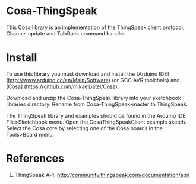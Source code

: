 # Cosa-ThingSpeak

This Cosa library is an implementation of the ThingSpeak client
protocol; Channel update and TalkBack command handler.

# Install

To use this library you must download and install the [Arduino IDE] (http://www.arduino.cc/en/Main/Software) (or
GCC AVR toolchain) and [Cosa] (https://github.com/mikaelpatel/Cosa).

Download and unzip the Cosa-ThingSpeak library into your sketchbook
libraries directory. Rename from Cosa-ThingSpeak-master to ThingSpeak.

The ThingSpeak library and examples should be found in the Arduino IDE
File>Sketchbook menu. Open the CosaThingSpeakClient example sketch. Select
the Cosa core by selecting one of the Cosa boards in the Tools>Board
menu.

# References

1. ThingSpeak API, http://community.thingspeak.com/documentation/api/

